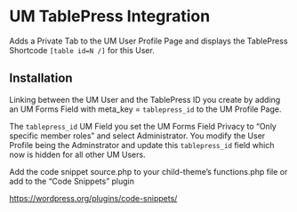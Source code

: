 # UM TablePress Integration
 Adds a Private Tab to the UM User Profile Page and displays the TablePress Shortcode <code>[table id=N /]</code> for this User.
 
## Installation
Linking between the UM User and the TablePress ID you create by adding an UM Forms Field with meta_key = <code>tablepress_id</code> to the UM Profile Page.

The <code>tablepress_id</code> UM Field you set the UM Forms Field Privacy to “Only specific member roles” and select Administrator. You modify the User Profile being the Adminstrator and update this <code>tablepress_id</code> field which now is hidden for all other UM Users.

Add the code snippet source.php to your child-theme’s functions.php file or add to the “Code Snippets” plugin

https://wordpress.org/plugins/code-snippets/
